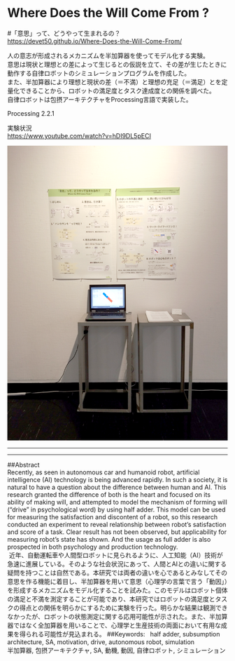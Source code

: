 # Where Does the Will Come From ?  
#「意思」って、どうやって生まれるの？  
https://devet50.github.io/Where-Does-the-Will-Come-From/  
  
人の意志が形成されるメカニズムを半加算器を使ってモデル化する実験。  
意思は現状と理想との差によって生じるとの仮説を立て、その差が生じたときに動作する自律ロボットのシミュレーションプログラムを作成した。  
また、半加算器により理想と現状の差（＝不満）と理想の充足（＝満足）とを定量化できることから、ロボットの満足度とタスク達成度との関係を調べた。  
自律ロボットは包摂アーキテクチャをProcessing言語で実装した。  

Processing 2.2.1  


実験状況  
<https://www.youtube.com/watch?v=hDI9DL5pECI>  
  
  
![展示状況](https://github.com/deveT50/images/blob/master/Where-Does-the-Will-Come-From/exibition.png "展示状況")  
  
  
***  






***  
##Abstract  
Recently, as seen in autonomous car and humanoid robot, artificial intelligence (AI) technology is being advanced rapidly. In such a society, it is natural to have a question about the difference between human and AI. This research granted the difference of both is the heart and focused on its ability of making will, and attempted to model the mechanism of forming will (“drive” in psychological word) by using half adder. This model can be used for measuring the satisfaction and discontent of a robot, so this research conducted an experiment to reveal relationship between robot’s satisfaction and score of a task. Clear result has not been observed, but applicability for measuring robot’s state has shown. And the usage as full adder is also prospected in both psychology and production technology.  
  近年、自動運転車や人間型ロボットに見られるように、人工知能（AI）技術が急速に進展している。そのような社会状況にあって、人間とAIとの違いに関する疑問を持つことは自然である。本研究では両者の違いを心であるとみなしてその意思を作る機能に着目し、半加算器を用いて意思（心理学の言葉で言う「動因」）を形成するメカニズムをモデル化することを試みた。このモデルはロボット個体の満足と不満を測定することが可能であり、本研究ではロボットの満足度とタスクの得点との関係を明らかにするために実験を行った。明らかな結果は観測できなかったが、ロボットの状態測定に関する応用可能性が示された。また、半加算器ではなく全加算器を用いることで、心理学と生産技術の両面において有用な成果を得られる可能性が見込まれる。
##Keywords:  
half adder, subsumption architecture, SA, motivation, drive, autonomous robot, simulation  
半加算器, 包摂アーキテクチャ, SA, 動機, 動因, 自律ロボット, シミュレーション  
